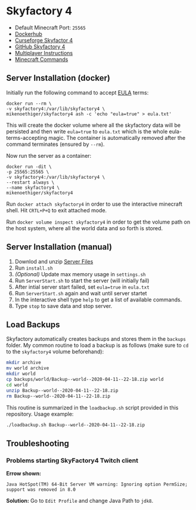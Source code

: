 # Skyfactory 4

* Default Minecraft Port: `25565`
* [Dockerhub](https://hub.docker.com/repository/docker/mikenoethiger/skyfactory4)
* [Curseforge Skyfactor 4](https://www.curseforge.com/minecraft/modpacks/skyfactory-4/files)
* [GitHub Skyfactory 4](https://github.com/DarkPacks/SkyFactory-4)
* [Multiplayer Instructions](https://github.com/DarkPacks/SkyFactory-4/wiki/Multiplayer-Instructions)
* [Minecraft Commands](https://minecraft.gamepedia.com/Commands)

## Server Installation (docker)

Initially run the following command to accept [EULA](https://account.mojang.com/documents/minecraft_eula) terms:

```
docker run --rm \
-v skyfactory4:/var/lib/skyfactory4 \
mikenoethiger/skyfactory4 ash -c 'echo "eula=true" > eula.txt'
```

This will create the docker volume where all the skyfactory data will be persisted and then write `eula=true` to `eula.txt` which is the whole eula-terms-accepting magic.
The container is automatically removed after the command terminates (ensured by `--rm`).

Now run the server as a container:

```
docker run -dit \
-p 25565:25565 \
-v skyfactory4:/var/lib/skyfactory4 \
--restart always \
--name skyfactory4 \
mikenoethiger/skyfactory4
```

Run `docker attach skyfactory4` in order to use the interactive minecraft shell. Hit `CRTL+P+Q` to exit attached mode.

Run `docker volume inspect skyfactory4` in order to get the volume path on the host system, where all the world data and so forth is stored.

## Server Installation (manual)

1. Downlod and unzip [Server Files](https://www.curseforge.com/minecraft/modpacks/skyfactory-4/files/2787018)
2. Run `install.sh`
3. *(Optional)* Update max memory usage in `settings.sh`
4. Run `ServerStart.sh` to start the server (will initially fail)
5. After intial server start failed, set `eula=true` in `eula.txt`
6. Run `ServerStart.sh` again and wait until server startet
7. In the interactive shell type `help` to get a list of available commands.
8. Type `stop` to save data and stop server.

## Load Backups

Skyfactory automatically creates backups and stores them in the `backups` folder. My common routine to load a backup is as follows (make sure to `cd` to the `skyfactory4` volume beforehand):

```bash
mkdir archive
mv world archive
mkdir world
cp backups/world/Backup--world--2020-04-11--22-18.zip world
cd world
unzip Backup--world--2020-04-11--22-18.zip
rm Backup--world--2020-04-11--22-18.zip
```

This routine is summarized in the `loadbackup.sh` script provided in this repository. Usage example:

```bash
./loadbackup.sh Backup--world--2020-04-11--22-18.zip
```

## Troubleshooting

### Problems starting SkyFactory4 Twitch client

**Errow shown:**

```
Java HotSpot(TM) 64-Bit Server VM warning: Ignoring option PermSize; support was removed in 8.0
```

**Solution:** Go to `Edit Profile` and change Java Path to `jdk8`.



